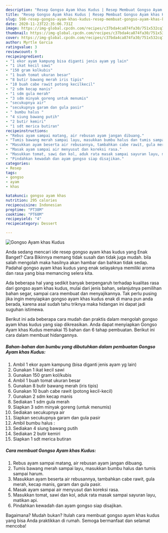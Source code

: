 ```yaml
---
description: "Resep Gongso Ayam khas Kudus | Resep Membuat Gongso Ayam khas Kudus Yang Bikin Ngiler"
title: "Resep Gongso Ayam khas Kudus | Resep Membuat Gongso Ayam khas Kudus Yang Bikin Ngiler"
slug: 598-resep-gongso-ayam-khas-kudus-resep-membuat-gongso-ayam-khas-kudus-yang-bikin-ngiler
date: 2020-11-23T22:35:06.731Z
image: https://img-global.cpcdn.com/recipes/c37bda4ca874fa30/751x532cq70/gongso-ayam-khas-kudus-foto-resep-utama.jpg
thumbnail: https://img-global.cpcdn.com/recipes/c37bda4ca874fa30/751x532cq70/gongso-ayam-khas-kudus-foto-resep-utama.jpg
cover: https://img-global.cpcdn.com/recipes/c37bda4ca874fa30/751x532cq70/gongso-ayam-khas-kudus-foto-resep-utama.jpg
author: Myrtle Garcia
ratingvalue: 3
reviewcount: 9
recipeingredient:
- "1 ekor ayam kampung bisa diganti jenis ayam yg lain"
- "1 ikat kecil sawi"
- "150 gram kolkubis"
- "1 buah tomat ukuran besar"
- "8 butir bawang merah iris tipis"
- "10 buah cabe rawit potong kecilkecil"
- "2 sdm kecap manis"
- "1 sdm gula merah"
- "3 sdm minyak goreng untuk menumis"
- "secukupnya air"
- "secukupnya garam dan gula pasir"
- " bumbu halus "
- "4 siung bawang putih"
- "2 butir kemiri"
- "1 sdt merica butiran"
recipeinstructions:
- "Rebus ayam sampai matang, air rebusan ayam jangan dibuang."
- "Tumis bawang merah sampai layu, masukkan bumbu halus dan tumis sampai harum."
- "Masukkan ayam beserta air rebusannya, tambahkan cabe rawit, gula merah, kecap manis, garam dan gula pasir."
- "Masak ayam sampai air menyusut dan koreksi rasa."
- "Masukkan tomat, sawi dan kol, aduk rata masak sampai sayuran layu, matikan api."
- "Pindahkan kewadah dan ayam gongso siap disajikan."
categories:
- Resep
tags:
- gongso
- ayam
- khas

katakunci: gongso ayam khas 
nutrition: 295 calories
recipecuisine: Indonesian
preptime: "PT38M"
cooktime: "PT60M"
recipeyield: "4"
recipecategory: Dessert

---
```



![Gongso Ayam khas Kudus](https://img-global.cpcdn.com/recipes/c37bda4ca874fa30/751x532cq70/gongso-ayam-khas-kudus-foto-resep-utama.jpg)

Anda sedang mencari ide resep gongso ayam khas kudus yang Enak Banget? Cara Bikinnya memang tidak susah dan tidak juga mudah. bila salah mengolah maka hasilnya akan hambar dan bahkan tidak sedap. Padahal gongso ayam khas kudus yang enak selayaknya memiliki aroma dan rasa yang bisa memancing selera kita.

Ada beberapa hal yang sedikit banyak berpengaruh terhadap kualitas rasa dari gongso ayam khas kudus, mulai dari jenis bahan, selanjutnya pemilihan bahan segar, sampai cara membuat dan menyajikannya. Tak perlu pusing jika ingin menyiapkan gongso ayam khas kudus enak di mana pun anda berada, karena asal sudah tahu triknya maka hidangan ini dapat jadi suguhan istimewa.




Berikut ini ada beberapa cara mudah dan praktis dalam mengolah gongso ayam khas kudus yang siap dikreasikan. Anda dapat menyiapkan Gongso Ayam khas Kudus memakai 15 bahan dan 6 tahap pembuatan. Berikut ini cara dalam membuat hidangannya.

<!--inarticleads1-->

##### Bahan-bahan dan bumbu yang dibutuhkan dalam pembuatan Gongso Ayam khas Kudus:

1. Ambil 1 ekor ayam kampung (bisa diganti jenis ayam yg lain)
1. Gunakan 1 ikat kecil sawi
1. Gunakan 150 gram kol/kubis
1. Ambil 1 buah tomat ukuran besar
1. Gunakan 8 butir bawang merah (iris tipis)
1. Gunakan 10 buah cabe rawit (potong kecil-kecil)
1. Gunakan 2 sdm kecap manis
1. Sediakan 1 sdm gula merah
1. Siapkan 3 sdm minyak goreng (untuk menumis)
1. Sediakan secukupnya air
1. Siapkan secukupnya garam dan gula pasir
1. Ambil  bumbu halus :
1. Sediakan 4 siung bawang putih
1. Sediakan 2 butir kemiri
1. Siapkan 1 sdt merica butiran




<!--inarticleads2-->

##### Cara membuat Gongso Ayam khas Kudus:

1. Rebus ayam sampai matang, air rebusan ayam jangan dibuang.
1. Tumis bawang merah sampai layu, masukkan bumbu halus dan tumis sampai harum.
1. Masukkan ayam beserta air rebusannya, tambahkan cabe rawit, gula merah, kecap manis, garam dan gula pasir.
1. Masak ayam sampai air menyusut dan koreksi rasa.
1. Masukkan tomat, sawi dan kol, aduk rata masak sampai sayuran layu, matikan api.
1. Pindahkan kewadah dan ayam gongso siap disajikan.




Bagaimana? Mudah bukan? Itulah cara membuat gongso ayam khas kudus yang bisa Anda praktikkan di rumah. Semoga bermanfaat dan selamat mencoba!
